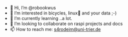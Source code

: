 - 👋 Hi, I’m @robookwus
- 👀 I’m interested in bicycles, linux🐧 and your data ;-)
- 🌱 I’m currently learning ..a lot.
- 💞️ I’m looking to collaborate on raspi projects and docs
- 📫 How to reach me: s4rodeim@uni-trier.de

<!---
robookwus/robookwus is a ✨ special ✨ repository because its `README.md` (this file) appears on your GitHub profile.
You can click the Preview link to take a look at your changes.
--->
